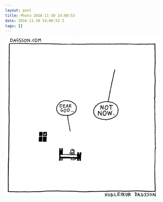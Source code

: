 ```yaml
---
layout: post
title: Photo 2016-11-30 14:00:53
date: 2016-11-30 14:00:53 Z
tags: []
---
```

![](/media/2016/11/153861975681.jpg)
